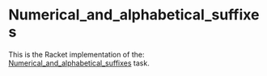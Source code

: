 # Numerical_and_alphabetical_suffixes

This is the Racket implementation of the: [Numerical_and_alphabetical_suffixes](https://rosettacode.org/wiki/Numerical_and_alphabetical_suffixes) task.
